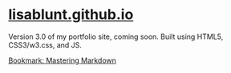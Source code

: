 [lisablunt.github.io](http://lisablunt.github.io)
==============

Version 3.0 of my portfolio site, coming soon. Built using HTML5, CSS3/w3.css, and JS.

[Bookmark: Mastering Markdown](https://guides.github.com/features/mastering-markdown/)
